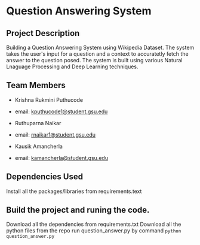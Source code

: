 # Question Answering System 

## Project Description

Building a Question Answering System using Wikipedia Dataset. The system takes the user's input for a question and a context to accuratetly fetch the answer to the question posed. The system is built using various Natural Lnaguage Processing and Deep Learning techniques.

## Team Members

- Krishna Rukmini Puthucode
- email: kputhucode1@student.gsu.edu

- Ruthuparna Naikar
- email: rnaikar1@student.gsu.edu

- Kausik Amancherla
- email: kamancherla@student.gsu.edu

## Dependencies Used

Install all the packages/libraries from requirements.text

## Build the project and runing the code.

Download all the dependencies from requirements.txt
Download all the python files from the repo
run question_answer.py by command `python question_answer.py`

